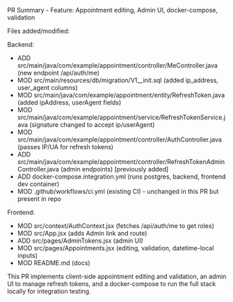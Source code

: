 PR Summary - Feature: Appointment editing, Admin UI, docker-compose, validation

Files added/modified:

Backend:
- ADD src/main/java/com/example/appointment/controller/MeController.java  (new endpoint /api/auth/me)
- MOD src/main/resources/db/migration/V1__init.sql  (added ip_address, user_agent columns)
- MOD src/main/java/com/example/appointment/entity/RefreshToken.java  (added ipAddress, userAgent fields)
- MOD src/main/java/com/example/appointment/service/RefreshTokenService.java (signature changed to accept ip/userAgent)
- MOD src/main/java/com/example/appointment/controller/AuthController.java (passes IP/UA for refresh tokens)
- ADD src/main/java/com/example/appointment/controller/RefreshTokenAdminController.java (admin endpoints) [previously added]
- ADD docker-compose.integration.yml (runs postgres, backend, frontend dev container)
- MOD .github/workflows/ci.yml (existing CI) - unchanged in this PR but present in repo

Frontend:
- MOD src/context/AuthContext.jsx (fetches /api/auth/me to get roles)
- MOD src/App.jsx (adds Admin link and route)
- ADD src/pages/AdminTokens.jsx (admin UI)
- MOD src/pages/Appointments.jsx (editing, validation, datetime-local inputs)
- MOD README.md (docs)

This PR implements client-side appointment editing and validation, an admin UI to manage refresh tokens, and a docker-compose to run the full stack locally for integration testing.
